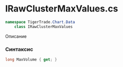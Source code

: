 
# IRawClusterMaxValues.cs
```csharp
namespace TigerTrade.Chart.Data  
    class IRawClusterMaxValues
```

Описание

### Синтаксис
```csharp
long MaxVolume { get; }
```
